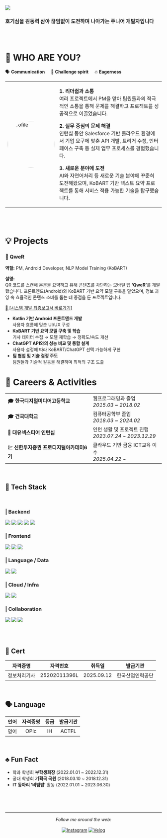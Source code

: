 <div>
    <img src="https://capsule-render.vercel.app/api?type=waving&color=auto&height=200&section=header&text=호기심+많은+개발자&fontSize=60" />
    <h3>호기심을 원동력 삼아 끊임없이 도전하며 나아가는 주니어 개발자입니다</h3>
    <br><br>
    <h1>👋 WHO ARE YOU?</h1>
    


  <table>
    <tr>
        <p>🗣️ <strong>Communication</strong> &nbsp;&nbsp;&nbsp; 🚀 <strong>Challenge spirit</strong> &nbsp;&nbsp;&nbsp; 🔥 <strong>Eagerness</strong></p>
    </tr>
    <tr>
      <td width="30%">
        <img src="https://github.com/user-attachments/assets/0f9678cf-bbec-42ed-b864-72d570f5d970" width="150" style="border-radius: 50%;" alt="profile"/>
      </td>
      <td width="70%" align="left">
        <p><strong>1. 리더쉽과 소통</strong><br>
        여러 프로젝트에서 PM을 맡아 팀원들과의 적극적인 소통을 통해 문제를 해결하고 프로젝트를 성공적으로 이끌었습니다.</p>
        <p><strong>2. 실무 중심의 문제 해결</strong><br>
        인턴십 동안 Salesforce 기반 클라우드 환경에서 기업 요구에 맞춘 API 개발, 트리거 수정, 인터페이스 구축 등 실제 업무 프로세스를 경험했습니다.</p>
        <p><strong>3. 새로운 분야에 도전</strong><br>
        AI와 자연어처리 등 새로운 기술 분야에 꾸준히 도전해왔으며, KoBART 기반 텍스트 요약 프로젝트를 통해 서비스 적용 가능한 기술을 탐구했습니다.</p>
      </td>
    </tr>
  </table>
</div>

<br>


<br>

<h1>💡 Projects</h1>
<h3 align="left">📱 QweR</h3>
<p><strong>역할:</strong> PM, Android Developer, NLP Model Training (KoBART)</p>
<p><strong>설명:</strong><br>
QR 코드를 스캔해 본문을 요약하고 유해 콘텐츠를 차단하는 모바일 앱 <strong>‘QweR’</strong>를 개발했습니다. 프론트엔드(Android)와 KoBART 기반 요약 모델 구축을 맡았으며, 정보 과잉 속 효율적인 콘텐츠 소비를 돕는 데 중점을 둔 프로젝트입니다.
</p>
<p>
<a href="https://www.notion.so/2-QweR-b832eedf1d334f62ba4a4f6306dd0a76?pvs=21" target="_blank">📄 [시스템 개발 최종보고서 바로가기]</a>
</p>
<ul>
  <li><strong>Kotlin 기반 Android 프론트엔드 개발</strong><br>
  사용자 흐름에 맞춘 UI/UX 구성</li>

  <li><strong>KoBART 기반 요약 모델 구축 및 학습</strong><br>
  기사 데이터 수집 → 모델 재학습 → 정확도/속도 개선</li>

  <li><strong>ChatGPT API와의 성능 비교 및 통합 설계</strong><br>
  사용자 설정에 따라 KoBART/ChatGPT 선택 가능하게 구현</li>

  <li><strong>팀 협업 및 기술 결정 주도</strong><br>
  팀원들과 기술적 갈등을 해결하며 최적의 구조 도출</li>
</ul>


<h1>📌 Careers & Activities</h1>
<div>
  <table>
    <tr>
      <td><strong>🎓 한국디지털미디어고등학교</strong></td>
      <td>웹프로그래밍과 졸업<br><i>2015.03 ~ 2018.02</i></td>
    </tr>
    <tr>
      <td><strong>🎓 건국대학교</strong></td>
      <td>컴퓨터공학부 졸업<br><i>2018.03 ~ 2024.02</i></td>
    </tr>
    <tr>
      <td><strong>💼 대유넥스티어 인턴십</strong></td>
      <td>인턴 생활 및 프로젝트 진행<br><i>2023.07.24 ~ 2023.12.29</i></td>
    </tr>
    <tr>
      <td><strong>💹 신한투자증권 프로디지털아카데미6기</strong></td>
      <td>클라우드 기반 금융 ICT교육 이수<br><i>2025.04.22 ~ </i></td>
    </tr>
  </table>
</div>

<br>


<div>





  ## 🧠 Tech Stack
  
<br>

<h3>| Backend</h3>

<img src="https://img.shields.io/badge/Java-007396?style=for-the-badge&logo=openjdk&logoColor=white"/> 
<img src="https://img.shields.io/badge/Spring-6DB33F?style=for-the-badge&logo=spring&logoColor=white"/> 
<img src="https://img.shields.io/badge/Node.js-339933?style=for-the-badge&logo=node.js&logoColor=white"/> 
<img src="https://img.shields.io/badge/Salesforce-00A1E0?style=for-the-badge&logo=salesforce&logoColor=white"/> 
<img src="https://img.shields.io/badge/Apex-17541F?style=for-the-badge&logo=salesforce&logoColor=white"/>

<br>

<h3>| Frontend</h3>

<img src="https://img.shields.io/badge/React-61DAFB?style=for-the-badge&logo=react&logoColor=black"/> 
<img src="https://img.shields.io/badge/JavaScript-F7DF1E?style=for-the-badge&logo=javascript&logoColor=black"/> 
<img src="https://img.shields.io/badge/Kotlin-7F52FF?style=for-the-badge&logo=kotlin&logoColor=white"/> 

<br>

<h3>| Language / Data</h3>

<img src="https://img.shields.io/badge/Python-3776AB?style=for-the-badge&logo=python&logoColor=white"/> 
<img src="https://img.shields.io/badge/C-A8B9CC?style=for-the-badge&logo=c&logoColor=black"/>

<br>

<h3>| Cloud / Infra</h3>

<img src="https://img.shields.io/badge/AWS-FF9900?style=for-the-badge&logo=amazonaws&logoColor=white"/> 
<img src="https://img.shields.io/badge/Docker-2496ED?style=for-the-badge&logo=docker&logoColor=white"/> 

<br>

<h3>| Collaboration</h3>

<img src="https://img.shields.io/badge/Notion-000000?style=for-the-badge&logo=notion&logoColor=white"/> 
<img src="https://img.shields.io/badge/Slack-4A154B?style=for-the-badge&logo=slack&logoColor=white"/> 
<img src="https://img.shields.io/badge/GitHub-181717?style=for-the-badge&logo=github&logoColor=white"/> 

<br><br>

</div>

## 🪪 Cert

| 자격증명 | 자격번호 | 취득일 | 발급기관 |
|:----------:|:-----------:|:-----------:|:----------------:|
| 정보처리기사 | 25202011396L | 2025.09.12 | 한국산업인력공단 |

<br>

## 🗣️ Language

| 언어 | 자격증명 | 등급 | 발급기관 |
|:------:|:------------:|:------:|:-------------:|
| 영어 | OPIc | IH | ACTFL |

<br>

## ♣️ Fun Fact

- 학과 학생회 **부학생회장** (2022.01.01 ~ 2022.12.31)  
- 공대 학생회 **기획국 국원** (2018.03.10 ~ 2018.12.31)  
- **IT 동아리 ‘비빔밥’** 활동 (2022.01.01 ~ 2023.06.30)

<br>


<div>


  <br>

</div>


<br>

---

<div align="center"> 
  <i>Follow me around the web:</i>
  <br><br>
  <a href="https://www.instagram.com/_nxwhxj" target="_blank"><img src="https://img.shields.io/badge/Instagram-%23E4405F.svg?&style=flat-square&logo=instagram&logoColor=white" alt="Instagram"></a>
  <a href="https://velog.io/@wlghks0508" target="_blank"><img src="https://img.shields.io/badge/Velog-%230077B5.svg?&style=flat-square&logo=linkedin&logoColor=white" alt="Velog"></a>
</div>
